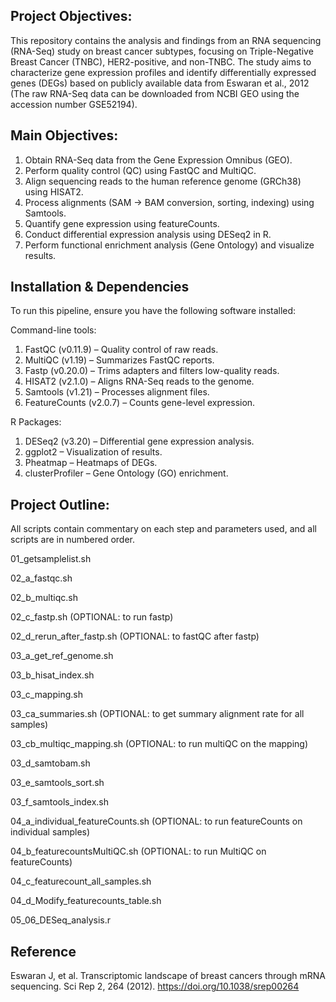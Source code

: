 ## Project Objectives:
This repository contains the analysis and findings from an RNA sequencing (RNA-Seq) study on breast cancer subtypes, focusing on Triple-Negative Breast Cancer (TNBC), HER2-positive, and non-TNBC. The study aims to characterize gene expression profiles and identify differentially expressed genes (DEGs) based on publicly available data from Eswaran et al., 2012 (The raw RNA-Seq data can be downloaded from NCBI GEO using the accession number GSE52194).

## Main Objectives:
1. Obtain RNA-Seq data from the Gene Expression Omnibus (GEO).
2. Perform quality control (QC) using FastQC and MultiQC.
3. Align sequencing reads to the human reference genome (GRCh38) using HISAT2.
4. Process alignments (SAM → BAM conversion, sorting, indexing) using Samtools.
5. Quantify gene expression using featureCounts.
6. Conduct differential expression analysis using DESeq2 in R.
7. Perform functional enrichment analysis (Gene Ontology) and visualize results.

## Installation & Dependencies
To run this pipeline, ensure you have the following software installed:

Command-line tools:

1. FastQC (v0.11.9) – Quality control of raw reads.
2. MultiQC (v1.19) – Summarizes FastQC reports.
3. Fastp (v0.20.0) – Trims adapters and filters low-quality reads.
4. HISAT2 (v2.1.0) – Aligns RNA-Seq reads to the genome.
5. Samtools (v1.21) – Processes alignment files.
6. FeatureCounts (v2.0.7) – Counts gene-level expression.

R Packages:
1. DESeq2 (v3.20) – Differential gene expression analysis.
2. ggplot2 – Visualization of results.
3. Pheatmap – Heatmaps of DEGs.
4. clusterProfiler – Gene Ontology (GO) enrichment.


## Project Outline:
All scripts contain commentary on each step and parameters used, and all scripts are in numbered order. 

01_getsamplelist.sh

02_a_fastqc.sh

02_b_multiqc.sh

02_c_fastp.sh (OPTIONAL: to run fastp)

02_d_rerun_after_fastp.sh (OPTIONAL: to fastQC after fastp)

03_a_get_ref_genome.sh

03_b_hisat_index.sh

03_c_mapping.sh

03_ca_summaries.sh (OPTIONAL: to get summary alignment rate for all samples)

03_cb_multiqc_mapping.sh (OPTIONAL: to run multiQC on the mapping)

03_d_samtobam.sh

03_e_samtools_sort.sh

03_f_samtools_index.sh

04_a_individual_featureCounts.sh (OPTIONAL: to run featureCounts on individual samples)

04_b_featurecountsMultiQC.sh (OPTIONAL: to run MultiQC on featureCounts)

04_c_featurecount_all_samples.sh

04_d_Modify_featurecounts_table.sh 

05_06_DESeq_analysis.r

## Reference
Eswaran J, et al. Transcriptomic landscape of breast cancers through mRNA sequencing. Sci Rep 2, 264 (2012). https://doi.org/10.1038/srep00264
